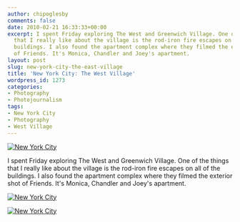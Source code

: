 ```yaml
---
author: chipoglesby
comments: false
date: 2010-02-21 16:33:33+00:00
excerpt: I spent Friday exploring The West and Greenwich Village. One of the things
  that I really like about the village is the rod-iron fire escapes on all of the
  buildings. I also found the apartment complex where they filmed the exterior shot
  of Friends. It's Monica, Chandler and Joey's apartment.
layout: post
slug: new-york-city-the-east-village
title: 'New York City: The West Village'
wordpress_id: 1273
categories:
- Photography
- Photojournalism
tags:
- New York City
- Photography
- West Village
---
```


[![New York City](http://farm5.static.flickr.com/4046/4375404789_160b65f372.jpg)](http://www.flickr.com/photos/chipoglesby/4375404789/)

I spent Friday exploring The West and Greenwich Village. One of the things that I really like about the village is the rod-iron fire escapes on all of the buildings. I also found the apartment complex where they filmed the exterior shot of Friends. It's Monica, Chandler and Joey's apartment.

[![New York City](http://farm5.static.flickr.com/4058/4375404067_374b18a101.jpg)](http://www.flickr.com/photos/chipoglesby/4375404067/)

[![New York City](http://farm3.static.flickr.com/2753/4376152786_aa6bd4b7b6.jpg)](http://www.flickr.com/photos/chipoglesby/4376152786/)


